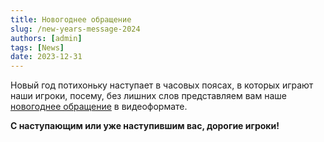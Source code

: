 ```yaml
---
title: Новогоднее обращение
slug: /new-years-message-2024
authors: [admin]
tags: [News]
date: 2023-12-31
---
```


Новый год потихоньку наступает в часовых поясах, в которых играют наши игроки, посему, без лишних слов представляем вам наше [новогоднее обращение](https://youtu.be/oJf5iyVRgnc) в видеоформате.

**С наступающим или уже наступившим вас, дорогие игроки!**

<!-- truncate -->